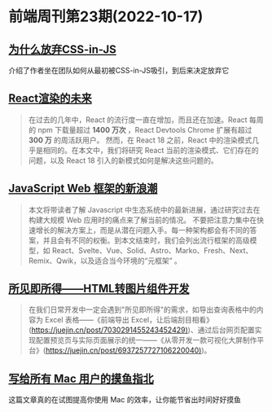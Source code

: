 # 前端周刊第23期(2022-10-17)

## [为什么放弃CSS-in-JS](https://dev.to/srmagura/why-were-breaking-up-wiht-css-in-js-4g9b)
介绍了作者坐在团队如何从最初被CSS-in-JS吸引，到后来决定放弃它


## [React渲染的未来](https://mp.weixin.qq.com/s/8j1-ZT_dfzHf9NA4KNuaNQ)
> 在过去的几年中，React 的流行度一直在增加，而且还在加速。React 每周的 npm 下载量超过 **1400 万次** ，React Devtools Chrome 扩展有超过 **300 万** 的周活跃用户。
> 然而，在 React 18 之前，React 中的渲染模式几乎是相同的。在本文中，我们将研究 React 当前的渲染模式、它们存在的问题，以及 React 18 引入的新模式如何是解决这些问题的。


## [JavaScript Web 框架的新浪潮](https://mp.weixin.qq.com/s/toI8RcNe_2CXum2KiTOF5g) 
> 本文将带读者了解 Javascript 中生态系统中的最新进展，通过研究过去在构建大规模 Web 应用时的痛点来了解当前的情况。
>  不要把注意力集中在快速增长的解决方案上，而是从潜在问题入手。每一种架构都会有不同的答案，并且会有不同的权衡。到本文结束时，我们会列出流行框架的高级模型，如 React、Svelte、Vue、Solid、Astro、Marko、Fresh、Next、Remix、Qwik，以及适合当今环境的“元框架” 。


## [所见即所得——HTML转图片组件开发](https://mp.weixin.qq.com/s/qmE1CBJDrr0TJihzQPXDig)
> 在我们日常开发中一定会遇到"所见即所得"的需求，如导出查询表格中的内容为 Excel 表格——《前端导出 Excel，让后端刮目相看》([https://juejin.cn/post/7030291455243452429)](https://juejin.cn/post/7030291455243452429))、通过后台网页配置实现配置预览页与实际页面展示的统一——《从零开发一款可视化大屏制作平台》([https://juejin.cn/post/6937257727106220040)](https://juejin.cn/post/6937257727106220040))。



## [写给所有 Mac 用户的摸鱼指北](https://sspai.com/post/75805)
这篇文章真的在试图提高你使用 Mac 的效率，让你能节省出时间好好摸鱼

